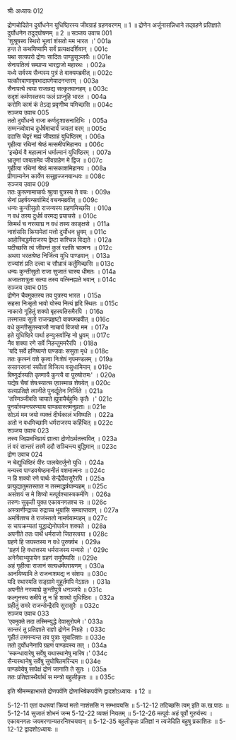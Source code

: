 श्रीः
अध्यायः 012

द्रोणचोदितेन दुर्योधनेन युधिष्ठिरस्य जीवग्राहं ग्रहणवरणम् ॥ 1 ॥ द्रोणेन अर्जुनासन्निधाने तद्ग्रहणे प्रतिज्ञाते दुर्योधनेन तदुद्घोषणम् ॥ 2 ॥
सञ्जय उवाच 	001  
\'शुश्रूषस्व स्थिरो भूत्वां शंसतो मम भारत ।\'	001a  
हन्त ते कथयिष्यामि सर्वं प्रत्यक्षदर्शिवान् ।	001c  
यथा सत्यपरो द्रोणः सादितः पाण्डुसृञ्जयैः ॥	001e  
सेनापतित्वं सम्प्राप्य भारद्वाजो महारथः ।	002a  
मध्ये सर्वस्य सैन्यस्य पुत्रं ते वाक्यमब्रवीत् ॥	002c  
यत्कौरवाणामृषभादापगेयादनन्तरम् ।	003a  
सैनापत्ये त्वया राजन्नद्य सत्कृतवानहम् ॥	003c  
सदृशं कर्मणस्तस्य फलं प्राप्नुहि भारत ।	004a  
करोमि कामं कं तेऽद्य प्रवृणीष्व यमिच्छसि ॥	004c  
सञ्जय उवाच 	005  
ततो दुर्योधनो राजा कर्णदुःशासनादिभिः ।	005a  
सम्मन्त्र्योवाच दुर्धर्षमाचार्यं जयतां वरम् ॥	005c  
ददासि चेद्वरं मह्यं जीवग्राहं युधिष्ठिरम् ।	006a  
गृहीत्वा रथिनां श्रेष्ठं मत्समीपमिहानय ॥	006c  
\'इच्छेयं वै महात्मानं धर्मात्मानं युधिष्ठिरम् ।	007a  
भ्रातॄणां पश्यतामेव जीवग्राहेण मे द्विज ॥	007c  
गृहीत्वा रथिनां श्रेष्ठं मत्सकाशमिहानय ।	008a  
प्रीणाम्यनेन कार्येण ससुहृज्जनबान्धवः ॥	008c  
सञ्जय उवाच 	009  
ततः कुरूणामाचार्यः श्रुत्वा पुत्रस्य ते वचः ।	009a  
सेनां प्रहर्षयन्सर्वामिदं वचनमब्रवीत् ॥	009c  
धन्यः कुन्तीसुतो राजन्यस्य ग्रहणमिच्छसि ।	010a  
न वधं तस्य दुर्धर्ष वरमद्य प्रयाचसे ॥	010c  
किमर्थं च नरव्याघ्र न वधं तस्य काङ्क्षसे ।	011a  
नाशंससि क्रियामेतां मत्तो दुर्योधन ध्रुवम् ॥	011c  
आहोस्विद्धर्मराजस्य द्वेष्टा कश्चिन्न विद्यते ।	012a  
यदीच्छसि त्वं जीवन्तं कुलं रक्षसि चात्मनः ॥	012c  
अथवा भरतश्रेष्ठ निर्जित्य युधि पाण्डवान् ।	013a  
राज्यांशं प्रति दत्त्वा च सौभ्रात्रं कर्तुमिच्छसि ॥	013c  
धन्यः कुन्तीसुतो राजा सुजातं चास्य धीमतः ।	014a  
अजातशत्रुता सत्या तस्य यत्स्निह्यते भवान् ॥	014c  
सञ्जय उवाच 	015  
द्रोणेन चैवमुक्तस्य तव पुत्रस्य भारत ।	015a  
सहसा निःसृतो भावो योस्य नित्यं हृदि स्थितः ॥	015c  
नाकारो गूहितुं शक्यो बृहस्पतिसमैरपि ।	016a  
तस्मात्तव सुतो राजन्प्रहृष्टो वाक्यमब्रवीत् ॥	016c  
वधे कुन्तीसुतस्याजौ नाचार्य विजयो मम ।	017a  
हते युधिष्ठिरे पार्था हन्युःसर्वान्हि नो ध्रुवम् ॥	017c  
नैव शक्या रणे सर्वे निहन्तुममरैरपि ।	018a  
\'यदि सर्वे हनिष्यन्ते पाण्डवाः ससुता मृधे ॥	018c  
ततः कृत्स्नं वशे कृत्वा निःशेषं नृपमण्डलम् ।	019a  
ससागरवनां स्फीतां विजित्य वसुधामिमाम् ॥	019c  
विष्णुर्दास्यति कृष्णायै कुन्त्यै वा पुरुषोत्तमः\' ।	020a  
यद्येष चैषां शेषःस्यात्स एवास्मान्न शेषयेत् ॥	020c  
सत्यप्रतिज्ञे त्वानीते पुनर्द्यूतेन निर्जिते ।	021a  
\'तस्मिञ्जीवति चायाते ह्युपायैर्बहुभिः कृतैः ।\'	021c  
पुनर्यास्यन्त्यरण्याय पाण्डवास्तमनुव्रताः ॥	021e  
सोऽयं मम जयो व्यक्तं दीर्घकालं भविष्यति ।	022a  
अतो न वधमिच्छामि धर्मराजस्य कर्हिचित् ॥	022c  
सञ्जय उवाच 	023  
तस्य जिह्ममभिप्रायं ज्ञात्वा द्रोणोऽर्थतत्त्ववित् ।	023a  
तं वरं सान्तरं तस्मै ददौ सञ्चिन्त्य बुद्धिमान् ॥	023c  
द्रोण उवाच 	024  
न चेद्युधिष्ठिरं वीरः पालयेदर्जुनो युधि ।	024a  
मन्यस्व पाण्डवश्रेष्ठमानीतं वशमात्मनः ॥	024c  
न हि शक्यो रणे पार्थः सेन्द्रैर्देवासुरैरपि ।	025a  
प्रत्युद्यातुमतस्तात न तस्माद्धर्षयाम्यहम् ॥	025c  
असंशयं स मे शिष्यो मत्पूर्वश्चास्त्रकर्मणि ।	026a  
तरुणः सुकृती युक्त एकायनगतश्च सः ॥	026c  
अस्त्राणीन्द्राच्च रुद्राच्च भूयांसि समवाप्तवान् ।	027a  
अमर्षितश्च ते राजंस्ततो नामर्षयाम्यहम् ॥	027c  
स चापक्रम्यतां युद्धाद्येनोपायेन शक्यते ।	028a  
अपनीते ततः पार्थे धर्मराजो जितस्त्वया ॥	028c  
ग्रहणे हि जयस्तस्य न वधे पुरुषर्षभ ।	029a  
\'ग्रहणं हि वधात्तस्य धर्मराजस्य मन्यसे ।\'	029c  
अनेनैवाभ्युपायेन ग्रहणं समुपैष्यसि ॥	029e  
अहं गृहीत्वा राजानं सत्यधर्मपरायणम् ।	030a  
आनयिष्यामि ते राजन्वशमद्य न संशयः ॥	030c  
यदि स्थास्यति सङ्ग्रामे मुहूर्तमपि मेऽग्रतः ।	031a  
अपनीते नरव्याघ्रे कुन्तीपुत्रे धनञ्जये ॥	031c  
फल्गुनस्य समीपे तु न हि शक्यो युधिष्ठिरः ।	032a  
ग्रहीतुं समरे राजन्सेन्द्रैरपि सुरासुरैः ॥	032c  
सञ्जय उवाच 	033  
\'एवमुक्ते तदा तस्मिन्युद्धे देवासुरोपमे।\'	033a  
सान्तरं तु प्रतिज्ञाते राज्ञो द्रोणेन निग्रहे ।	033c  
गृहीतं तममन्यन्त तव पुत्राः सुबालिशाः ॥	033e  
ततो दुर्योधनेनापि ग्रहणं पाण्डवस्य तत् ।	034a  
\'स्कन्धावारेषु सर्वेषु यथास्थानेषु मारिष।\'	034c  
सैन्यस्थानेषु सर्वेषु सुघोषितमरिन्दम ॥	034e  
पाण्डवेयेषु सापेक्षं द्रोणं जानाति ते सुतः ।	035a  
ततः प्रतिज्ञास्थैर्यार्थं स मन्त्रो बहुलीकृतः ॥ ॥	035c  

इति श्रीमन्महाभारते द्रोणपर्वणि द्रोणाभिषेकपर्वणि द्वादशोऽध्यायः ॥ 12 ॥

5-12-11 एतां वधरूपां क्रियां मत्तो नाशंससि न सम्भावयसि ॥ 5-12-12 तदिच्छसि त्वम् इति क.ख.पाठः ॥ 5-12-14 सुजातं शोभनं जन्म 5-12-22 व्यक्तं नियतम् ॥ 5-12-26 मत्पूर्वः अहं पूर्वो गुरुर्यस्य । एकायनगतः जयमरणान्यतरनिश्चयवान् ॥ 5-12-35 बहुलीकृतः प्रतिज्ञां न त्यजेदिति बहुषु प्रकाशितः ॥ 5-12-12 द्वादशोऽध्यायः ॥

